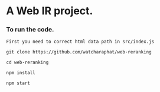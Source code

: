 # A Web IR project.

### To run the code.

```
First you need to correct html data path in src/index.js

git clone https://github.com/watcharaphat/web-reranking

cd web-reranking

npm install

npm start
```
